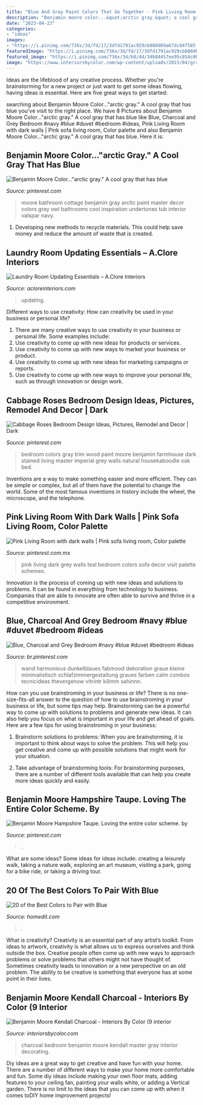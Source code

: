 ```yaml
---
title: "Blue And Gray Paint Colors That Go Together - Pink Living Room With Dark Walls"
description: "Benjamin moore color...&quot;arctic gray.&quot; a cool gray that has blue"
date: "2023-04-23"
categories:
- "ideas"
images:
- "https://i.pinimg.com/736x/3d/fd/17/3dfd1791ac929cb880d69a67dc04f585.jpg"
featuredImage: "https://i.pinimg.com/736x/3d/fd/17/3dfd1791ac929cb880d69a67dc04f585.jpg"
featured_image: "https://i.pinimg.com/736x/34/b8/44/34b84457ee95c854c0b86daf40babefc.jpg"
image: "https://www.interiorsbycolor.com/wp-content/uploads/2015/04/gray-and-white-master-bedroom.jpg"
---
```



Ideas are the lifeblood of any creative process. Whether you're brainstorming for a new project or just want to get some ideas flowing, having ideas is essential. Here are five great ways to get started: 

	

		
searching about Benjamin Moore Color...&quot;arctic gray.&quot; A cool gray that has blue you've visit to the right place. We have 8 Pictures about Benjamin Moore Color...&quot;arctic gray.&quot; A cool gray that has blue like Blue, Charcoal and Grey Bedroom #navy #blue #duvet #bedroom #ideas, Pink Living Room with dark walls | Pink sofa living room, Color palette and also Benjamin Moore Color...&quot;arctic gray.&quot; A cool gray that has blue. Here it is:
		
    
## Benjamin Moore Color...&quot;arctic Gray.&quot; A Cool Gray That Has Blue

<img loading=lazy src="https://i.pinimg.com/736x/ee/82/3d/ee823dd3e657e536d9cbc119b1ca9bf7--cottage-bathrooms-bathrooms-decor.jpg?b=t" onerror="this.onerror=null;this.src='https://tse3.mm.bing.net/th?id=OIP.Iekp_e2sjnhggu4aSlDQqgAAAA&amp;pid=15.1';" alt="Benjamin Moore Color...&quot;arctic gray.&quot; A cool gray that has blue">

_Source: pinterest.com_

>moore bathroom cottage benjamin gray arctic paint master decor colors grey owl bathrooms cool inspiration undertones tub interior valspar navy. 

	

1. Developing new methods to recycle materials. This could help save money and reduce the amount of waste that is created.

    
## Laundry Room Updating Essentials – A.Clore Interiors

<img loading=lazy src="https://acloreinteriors.com/wp-content/uploads/2016/05/ad1dd2c9f3301b999b3bea173d64686e.jpg" onerror="this.onerror=null;this.src='https://tse2.mm.bing.net/th?id=OIP.msJime9lj5jUZ95Pp-oqSAHaJ4&amp;pid=15.1';" alt="Laundry Room Updating Essentials – A.Clore Interiors">

_Source: acloreinteriors.com_

>updating. 

	

Different ways to use creativity: How can creativity be used in your business or personal life?
1. There are many creative ways to use creativity in your business or personal life. Some examples include: 
2. Use creativity to come up with new ideas for products or services. 
3. Use creativity to come up with new ways to market your business or product. 
4. Use creativity to come up with new ideas for marketing campaigns or reports. 
5. Use creativity to come up with new ways to improve your personal life, such as through innovation or design work.

    
## Cabbage Roses Bedroom Design Ideas, Pictures, Remodel And Decor | Dark

<img loading=lazy src="https://i.pinimg.com/736x/67/63/13/676313b2e8ea3d814023fc35a8cd6900--colors-for-bedrooms-small-bedrooms.jpg" onerror="this.onerror=null;this.src='https://tse4.mm.bing.net/th?id=OIP.N5GLEJxR8J4I5cZNFeAv6QHaJ4&amp;pid=15.1';" alt="Cabbage Roses Bedroom Design Ideas, Pictures, Remodel and Decor | Dark">

_Source: pinterest.com_

>bedroom colors gray trim wood paint moore benjamin farmhouse dark stained living master imperial grey walls natural housekaboodle oak bed. 

	

Inventions are a way to make something easier and more efficient. They can be simple or complex, but all of them have the potential to change the world. Some of the most famous inventions in history include the wheel, the microscope, and the telephone.

    
## Pink Living Room With Dark Walls | Pink Sofa Living Room, Color Palette

<img loading=lazy src="https://i.pinimg.com/736x/3d/fd/17/3dfd1791ac929cb880d69a67dc04f585.jpg" onerror="this.onerror=null;this.src='https://tse3.mm.bing.net/th?id=OIP.rSTdSAMeH1bwAre4TLw3zgHaN2&amp;pid=15.1';" alt="Pink Living Room with dark walls | Pink sofa living room, Color palette">

_Source: pinterest.com.mx_

>pink living dark grey walls teal bedroom colors sofa decor visit palette schemes. 

	

Innovation is the process of coming up with new ideas and solutions to problems. It can be found in everything from technology to business. Companies that are able to innovate are often able to survive and thrive in a competitive environment.

    
## Blue, Charcoal And Grey Bedroom #navy #blue #duvet #bedroom #ideas

<img loading=lazy src="https://i.pinimg.com/736x/f5/d3/91/f5d391586e9dd0124a5fdda30903d960.jpg" onerror="this.onerror=null;this.src='https://tse1.mm.bing.net/th?id=OIP.MMp-JXHdK0NsCdPMvxeiDgHaNW&amp;pid=15.1';" alt="Blue, Charcoal and Grey Bedroom #navy #blue #duvet #bedroom #ideas">

_Source: br.pinterest.com_

>wand harmonious dunkelblaues fabmood dekoration graue kleine minimalistisch schlafzimmergestaltung graues farben calm combos tecnicideas thevergenow vitrintr kilimm sahinnn. 

	

How can you use brainstroming in your business or life?
There is no one-size-fits-all answer to the question of how to use brainstroming in your business or life, but some tips may help. Brainstorming can be a powerful way to come up with solutions to problems and generate new ideas. It can also help you focus on what is important in your life and get ahead of goals. Here are a few tips for using brainstroming in your business: 
1. Brainstorm solutions to problems: When you are brainstorming, it is important to think about ways to solve the problem. This will help you get creative and come up with possible solutions that might work for your situation. 

2. Take advantage of brainstorming tools: For brainstorming purposes, there are a number of different tools available that can help you create more ideas quickly and easily.

    
## Benjamin Moore Hampshire Taupe. Loving The Entire Color Scheme. By

<img loading=lazy src="https://i.pinimg.com/736x/34/b8/44/34b84457ee95c854c0b86daf40babefc.jpg" onerror="this.onerror=null;this.src='https://tse4.mm.bing.net/th?id=OIP.4_T0DSJcIERssIpDVKrHVgAAAA&amp;pid=15.1';" alt="Benjamin Moore Hampshire Taupe. Loving the entire color scheme. by">

_Source: pinterest.com_

>. 

	

What are some ideas?
Some ideas for ideas include: creating a leisurely walk, taking a nature walk, exploring an art museum, visiting a park, going for a bike ride, or taking a driving tour.

    
## 20 Of The Best Colors To Pair With Blue

<img loading=lazy src="https://cdn.homedit.com/wp-content/uploads/2015/01/blue-pair-with-silver-grey.jpg" onerror="this.onerror=null;this.src='https://tse4.mm.bing.net/th?id=OIP.Ane2vKd0IKyvHIMd0Jt8pwHaJ4&amp;pid=15.1';" alt="20 of the Best Colors to Pair with Blue">

_Source: homedit.com_

>. 

	

What is creativity?
Creativity is an essential part of any artist’s toolkit. From ideas to artwork, creativity is what allows us to express ourselves and think outside the box. Creative people often come up with new ways to approach problems or solve problems that others might not have thought of. Sometimes creativity leads to innovation or a new perspective on an old problem. The ability to be creative is something that everyone has at some point in their lives.

    
## Benjamin Moore Kendall Charcoal - Interiors By Color (9 Interior

<img loading=lazy src="https://www.interiorsbycolor.com/wp-content/uploads/2015/04/gray-and-white-master-bedroom.jpg" onerror="this.onerror=null;this.src='https://tse2.mm.bing.net/th?id=OIP.YGlNhcJpzg2GtPl2t_tqsAAAAA&amp;pid=15.1';" alt="Benjamin Moore Kendall Charcoal - Interiors By Color (9 interior">

_Source: interiorsbycolor.com_

>charcoal bedroom benjamin moore kendall master gray interior decorating. 

	

Diy ideas are a great way to get creative and have fun with your home. There are a number of different ways to make your home more comfortable and fun. Some diy ideas include making your own floor mats, adding features to your ceiling fan, painting your walls white, or adding a Vertical garden. There is no limit to the ideas that you can come up with when it comes toDIY home improvement projects!


